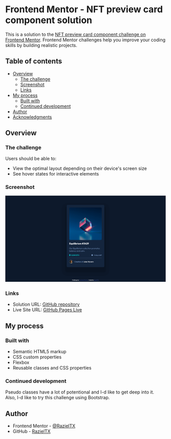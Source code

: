 # Frontend Mentor - NFT preview card component solution

This is a solution to the [NFT preview card component challenge on Frontend Mentor](https://www.frontendmentor.io/challenges/nft-preview-card-component-SbdUL_w0U). Frontend Mentor challenges help you improve your coding skills by building realistic projects. 

## Table of contents

- [Overview](#overview)
  - [The challenge](#the-challenge)
  - [Screenshot](#screenshot)
  - [Links](#links)
- [My process](#my-process)
  - [Built with](#built-with)
  - [Continued development](#continued-development)
- [Author](#author)
- [Acknowledgments](#acknowledgments)

## Overview

### The challenge

Users should be able to:

- View the optimal layout depending on their device's screen size
- See hover states for interactive elements

### Screenshot

![NFT preview card component solved by RazielTX](./Screenshot.png)

### Links

- Solution URL: [GitHub repository](https://github.com/RazielTX/NFTPreview)
- Live Site URL: [GitHub Pages Live](https://razieltx.github.io/NFTPreview/)

## My process

### Built with

- Semantic HTML5 markup
- CSS custom properties
- Flexbox
- Reusable classes and CSS properties

### Continued development

Pseudo classes have a lot of potentional and I-d like to get deep into it. Also, I-d like to try this challenge using Bootstrap.

## Author

- Frontend Mentor - [@RazielTX](https://www.frontendmentor.io/profile/RazielTX)
- GitHub - [RazielTX](https://github.com/RazielTX)
